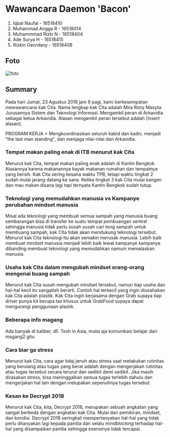 # Wawancara Daemon 'Bacon'

1. Iqbal Naufal - 16518410
2. Muhammad Angga R - 16518014
3. Muhammmad Rizki N - 16518404
4. Ade Surya H - 16518415
5. Rizkin Geordany - 16518408

## Foto
![foto](./16518014-16518404-16518408-16518410-16518415.jpg)

## Summary
Pada hari Jumat, 23 Agustus 2019 jam 9 pagi, kami berkesempatan mewawancarai kak Cita. Nama lengkap kak Cita adalah Mira Risty Masyta. Jurusannya Sistem dan Teknologi Informasi. Mengambil peran di Arkavidia sebagai ketua Arkavidia. Alasan mengambil peran tersebut adalah [Insert alasan].

PROGRAM KERJA =
Mengkoordinasikan seluruh kabid dan kadiv, menjadi "the last man standing", dan menjaga nilai-nilai dari Arkavidia.

### Tempat makan paling enak di ITB menurut kak Cita
Menurut kak Cita, tempat makan paling enak adalah di Kantin Bengkok. Alasannya karena makanannya kayak makanan rumahan dan tempatnya yang bersih. Kak Cita sering kesana waktu TPB, tetapi waktu tingkat 2 sudah mulai jarang datang ke sana. Ketika tingkat 3 kak Cita mulai kangen dan mau makan disana lagi tapi ternyata Kantin Bengkok sudah tutup.

### Teknologi yang memudahkan manusia vs Kampanye perubahan mindset manusia
Misal ada teknologi yang membuat semua sampah yang manusia buang sembarangan bisa di transfer ke suatu tempat pembuangan sentral sehingga manusia tidak perlu susah susah cari tong sampah untuk membuang sampah, kak Cita tidak akan mendukung teknologi tersebut. Menurut kak Cita teknologi itu akan semakin merusak manusia. Lebih baik membuat mindset manusia menjadi lebih baik lewat kampanye kampanye dibanding membuat teknologi yang memudahkan namum memalaskan manusia.

### Usaha kak Cita dalam mengubah mindset orang-orang mengenai buang sampah
Menurut kak Cita susah mengubah mindset tersebut, namun tiap usaha dan hal-hal kecil itu sangatlah berarti. Contoh hal terkecil yang ingin diusahakan kak Cita adalah plastik. Kak Cita ingin kerjasama dengan Grab supaya tiap driver punya kit berupa tas khusus untuk GrabFood supaya dapat mengurangi penggunaan plastik.

### Beberapa info magang
Ada banyak di kaliber, dll. Texh in Asia, mulai aja komunikasi belajar dari magang2 gitu

### Cara biar ga stress
Menurut kak Cita, cara agar tidaj jenuh atau stress saat melakukan rutinitas yang berulang atau tugas yang berat adalah dengan mengerjakan rutinitas atau tugas tersebut secara terurut dan sedikit demi sedikit. Jika masih dirasakan stress, bisa meninggalkan semua tugas terlebih dahulu dan mengerjakan hal lain dengan melupakan sepenuhnya tugas tersebut.

### Kesan ke Decrypt 2018
Menurut kak Cita, kita, Decrypt 2018, merupakan sebuah angkatan yang sangat berbeda dengan angkatan kak Cita. Mulai dari pemikiran, mindset, dan kondisi. Decrypt 2018 seringkali mempertanyakan hal-hal yang tidak perlu ditanyakan lagi kepada panitia dan selalu *mindblocking* terhadap hal-hal yang disampaikan panitia sehingga esensinya tidak tercapai.
